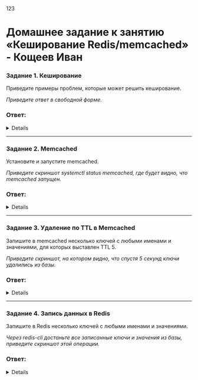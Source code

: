 123
# Домашнее задание к занятию «Кеширование Redis/memcached» - Кощеев Иван

### Задание 1. Кеширование 

Приведите примеры проблем, которые может решить кеширование. 

*Приведите ответ в свободной форме.*

### Ответ:

<details>

1. Высокая задержка при доступе к данным <br>
Проблема: Медленный доступ к данным из удаленных источников (базы данных, API, диски).<br>
Решение: Кеширование хранит часто запрашиваемые данные в быстрой памяти (например, в RAM), сокращая время отклика.<br>

2. Перегрузка баз данных<br>
Проблема: Частые запросы к базе данных замедляют работу системы.<br>
Решение: Кеширование результатов SQL-запросов или часто используемых данных (например, Redis) снижает нагрузку на БД.<br>

3. Медленная загрузка веб-страниц<br>
Проблема: Пользователи долго ждут рендеринг страниц.<br>
Решение: Кеширование статического контента (HTML, CSS, изображения) или целых страниц (например, через CDN) ускоряет загрузку.<br>

4. Высокая нагрузка на серверы<br>
Проблема: Резкие скачки трафика (например, во время распродаж) перегружают серверы.<br>
Решение: Кеширование динамического контента (например, результатов поиска) снижает нагрузку на бэкенд.<br>

5. Повторяющиеся вычисления<br>
Проблема: Ресурсоемкие операции (рендеринг графики, ML-инференс) выполняются многократно.<br>
Решение: Кеширование результатов вычислений экономит CPU/GPU ресурсы.<br>

6. Ограничения API<br>
Проблема: Частые запросы к сторонним API могут превысить лимиты (rate limits).<br>
Решение: Кеширование ответов API позволяет реже обращаться к источнику.<br>

7. Медленный доступ к диску<br>
Проблема: Чтение данных с HDD/SSD медленнее, чем из оперативной памяти.<br>
Решение: Дисковый кеш в RAM (например, в ОС) ускоряет работу с файлами.<br>

8. Частые запросы аутентификации<br>
Проблема: Постоянные проверки токенов или сессий нагружают сервер.<br>
Решение: Кеширование сессий или JWT-токенов уменьшает число обращений к БД.<br>

</details>

---

### Задание 2. Memcached

Установите и запустите memcached.

*Приведите скриншот systemctl status memcached, где будет видно, что memcached запущен.*

### Ответ:

<details>
  
![image1](https://github.com/SirSeoPro/10-02/blob/main/1.png)

</details>

---

### Задание 3. Удаление по TTL в Memcached

Запишите в memcached несколько ключей с любыми именами и значениями, для которых выставлен TTL 5. 

*Приведите скриншот, на котором видно, что спустя 5 секунд ключи удалились из базы.*

### Ответ:

<details>

![image2](https://github.com/SirSeoPro/10-02/blob/main/2.png)

</details>

---

### Задание 4. Запись данных в Redis

Запишите в Redis несколько ключей с любыми именами и значениями. 

*Через redis-cli достаньте все записанные ключи и значения из базы, приведите скриншот этой операции.*

### Ответ:

<details>



</details>

